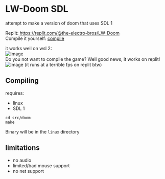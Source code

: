 # LW-Doom SDL
attempt to make a version of doom that uses SDL 1

Replit: https://replit.com/@the-electro-bros/LW-Doom <br>
Compile it yourself: [compile](https://github.com/Electro-Corp/LW-Doom-SDL/blob/main/README.md#compiling)

it works well on wsl 2: <br>
![image](https://github.com/Electro-Corp/LW-Doom-SDL/assets/66333305/9cae16de-7cbe-4540-a7b7-706dbb61e0d5)<br>
Do you not want to compile the game? Well good news, it works on replit!
<br>
![image](https://github.com/Electro-Corp/LW-Doom-SDL/assets/66333305/1c06fc83-0fb0-4629-89e2-d3ed79c3c923)
(it runs at a terrible fps on replit btw)
<br>

## Compiling
requires:
* linux
* SDL 1

```
cd src/doom
make
```
Binary will be in the `linux` directory

## limitations
* no audio 
* limited/bad mouse support
* no net support
